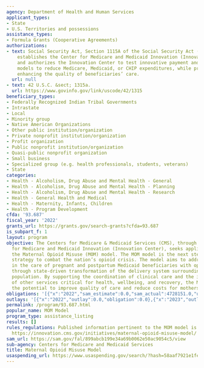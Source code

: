 ```yaml
---
agency: Department of Health and Human Services
applicant_types:
- State
- U.S. Territories and possessions
assistance_types:
- Formula Grants (Cooperative Agreements)
authorizations:
- text: Social Security Act, Section 1115A of the Social Security Act (42 U.S.C. 1315a),
    establishes the Center for Medicare and Medicaid Innovation (Innovation Center)
    and authorizes the Innovation Center to test innovative payment and service delivery
    models to reduce Medicare, Medicaid, or CHIP expenditures, while preserving or
    enhancing the quality of beneficiaries’ care.
  url: null
- text: 42 U.S.C. &sect; 1315a.
  url: https://www.govinfo.gov/link/uscode/42/1315
beneficiary_types:
- Federally Recognized Indian Tribal Governments
- Intrastate
- Local
- Minority group
- Native American Organizations
- Other public institution/organization
- Private nonprofit institution/organization
- Profit organization
- Public nonprofit institution/organization
- Quasi-public nonprofit organization
- Small business
- Specialized group (e.g. health professionals, students, veterans)
- State
categories:
- Health - Alcoholism, Drug Abuse and Mental Health - General
- Health - Alcoholism, Drug Abuse and Mental Health - Planning
- Health - Alcoholism, Drug Abuse and Mental Health - Research
- Health - General Health and Medical
- Health - Maternity, Infants, Children
- Health - Program Development
cfda: '93.687'
fiscal_year: '2022'
grants_url: https://grants.gov/search-grants?cfda=93.687
is_subpart_f: 1
layout: program
objective: The Centers for Medicare & Medicaid Services (CMS), through its Center
  for Medicare and Medicaid Innovation (Innovation Center), seeks applications to
  the Maternal Opioid Misuse (MOM) model. The MOM model is the next step in CMS’ multi-pronged
  strategy to combat the nation’s opioid crisis. The model aims to address fragmentation
  in the care of pregnant and postpartum Medicaid beneficiaries with opioid use disorder
  through state-driven transformation of the delivery system surrounding this vulnerable
  population. By supporting the coordination of clinical care and the integration
  of other services critical for health, wellbeing, and recovery, the MOM model has
  the potential to improve quality of care and reduce costs for mothers and infants
obligations: '[{"x":"2022","sam_estimate":0.0,"sam_actual":4728151.0,"usa_spending_actual":4728150.69},{"x":"2023","sam_estimate":6500500.0,"sam_actual":0.0,"usa_spending_actual":5160708.7},{"x":"2024","sam_estimate":8500000.0,"sam_actual":0.0,"usa_spending_actual":5580086.0}]'
outlays: '[{"x":"2022","outlay":0.0,"obligation":0.0},{"x":"2023","outlay":0.0,"obligation":0.0},{"x":"2024","outlay":0.0,"obligation":0.0}]'
permalink: /program/93.687.html
popular_name: MOM Model
program_type: assistance_listing
results: []
rules_regulations: Published information pertinent to the MOM model is available at
  https://innovation.cms.gov/initiatives/maternal-opioid-misuse-model/
sam_url: https://sam.gov/fal/899abcb199e34a69b0062e50ac9054c5/view
sub-agency: Centers for Medicare and Medicaid Services
title: Maternal Opioid Misuse Model
usaspending_url: https://www.usaspending.gov/search/?hash=58aaf7921e1fe130ad664c87d84f9056
---
```

